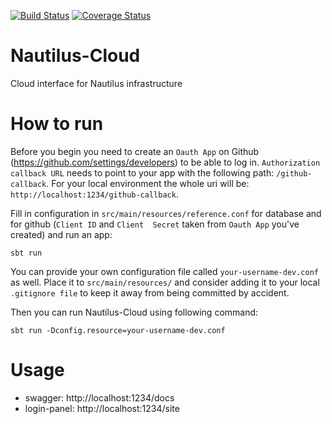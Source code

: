 [![Build Status](https://travis-ci.com/Cryptonomic/Nautilus-Cloud.svg?token=8NXhD5Q5yeNRbmzW1fVc&branch=master)](https://travis-ci.com/Cryptonomic/Nautilus-Cloud) [![Coverage Status](https://coveralls.io/repos/github/Cryptonomic/Nautilus-Cloud/badge.svg?t=eBIu8J)](https://coveralls.io/github/Cryptonomic/Nautilus-Cloud)

# Nautilus-Cloud
Cloud interface for Nautilus infrastructure

# How to run
Before you begin you need to create an `Oauth App` on Github (https://github.com/settings/developers) to be able to 
log in. `Authorization callback URL` needs to point to your app with the following path: `/github-callback`. For 
your local environment the whole uri will be: `http://localhost:1234/github-callback`.  

Fill in configuration in `src/main/resources/reference.conf` for database and for github (`Client ID` and `Client 
Secret` taken from `Oauth App` you've created) and run an app:

```
sbt run
```

You can provide your own configuration file called `your-username-dev.conf` as well. Place it to `src/main/resources/` 
and consider adding it to your local `.gitignore file` to keep it away from being committed by accident. 

Then you can run Nautilus-Cloud using following command:

```
sbt run -Dconfig.resource=your-username-dev.conf
```

# Usage
* swagger: http://localhost:1234/docs
* login-panel: http://localhost:1234/site